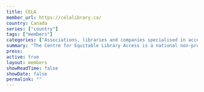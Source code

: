 ```yaml
---
title: CELA
member_url: https://celalibrary.ca/
country: Canada
series: ["country"] 
tags: ["members"]
categories: ["Associations, libraries and companies specialised in accessibility services"]
summary: "The Centre for Equitable Library Access is a national non-profit organisation established by Canadian public libraries to champion the fundamental right of Canadians with print disabilities to access media and reading materials in the format of their choice."
press:
active: true
layout: members 
showReadTime: false
showDate: false
permalink: ""
---
```


